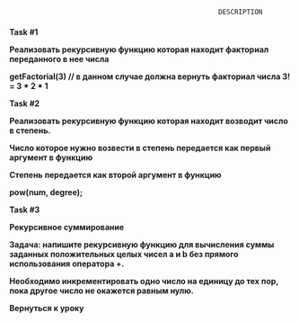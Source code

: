                                                 
                                                        DESCRIPTION                     

<h4>

Task #1

Реализовать рекурсивную функцию которая находит факториал переданного в нее числа

getFactorial(3) // в данном случае должна вернуть факториал числа 3! = 3 * 2 * 1


Task #2

Реализовать рекурсивную функцию которая находит возводит число в степень.

Число которое нужно возвести в степень передается как первый аргумент в функцию

Степень передается как второй аргумент в функцию

pow(num, degree);

Task #3

Рекурсивное суммирование

Задача: напишите рекурсивную функцию для вычисления суммы заданных положительных целых чисел a и b без прямого использования оператора +.



Необходимо инкрементировать одно число на единицу до тех пор, пока другое число не окажется равным нулю.

Вернуться к уроку
</h5>

</h4>